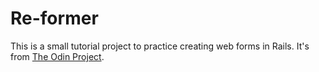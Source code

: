# Re-former

This is a small tutorial project to practice creating web forms in Rails. It's from [The Odin Project](https://www.theodinproject.com/courses/ruby-on-rails/lessons/forms).
